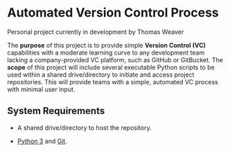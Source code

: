 # Automated Version Control Process
Personal project currently in development by Thomas Weaver

The **purpose** of this project is to provide simple **Version Control (VC)** capabilities with a moderate learning curve to any development team lacking a company-provided VC platform, such as GitHub or GitBucket. The **scope** of this project will include several executable Python scripts to be used within a shared drive/directory to initiate and access project repositories. This will provide teams with a simple, automated VC process with minimal user input.

## System Requirements

- A shared drive/directory to host the repository.

- [Python 3](https://www.python.org/downloads/) and [Git](https://github.com/git-guides/install-git).
